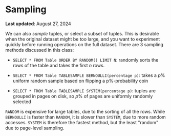 # Sampling

**Last updated**: August 27, 2024

We can also *sample* tuples, or select a subset of tuples. This is
desirable when the original dataset might be too large, and you want to
experiment quickly before running operations on the full dataset. There
are 3 sampling methods discussed in this class:

-   `SELECT * FROM Table ORDER BY RANDOM() LIMIT N`: randomly sorts the
    rows of the table and takes the first $n$ rows.

-   `SELECT * FROM Table TABLESAMPLE BERNOULLI(percentage p)`: takes a
    $p\%$ uniform random sample based on flipping a p%-probability coin

-   `SELECT * FROM Table TABLESAMPLE SYSTEM(percentage p)`: tuples are
    grouped in pages on disk, so $p\%$ of pages are uniformly randomly
    selected

`RANDOM` is expensive for large tables, due to the sorting of all the
rows. While `BERNOULLI` is faster than `RANDOM`, it is slower than
`SYSTEM`, due to more random accesses. `SYSTEM` is therefore the fastest
method, but the least "random" due to page-level sampling.
